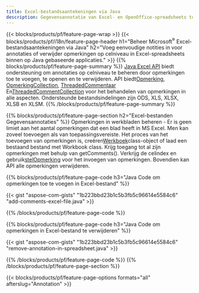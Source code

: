 ```yaml
---
title: Excel-bestandsaantekeningen via Java
description: Gegevensannotatie van Excel- en OpenOffice-spreadsheets toevoegen of verwijderen met bibliotheek Java.
---
```

{{< blocks/products/pf/feature-page-wrap >}}
{{< blocks/products/pf/i18n/feature-page-header h1="Beheer Microsoft<sup>&reg;</sup> Excel-bestandsaantekeningen via Java" h2="Voeg eenvoudige notities in voor annotaties of verwijder opmerkingen op celniveau in Excel-spreadsheets binnen op Java gebaseerde applicaties." >}}
{{% blocks/products/pf/feature-page-summary %}}
[Java Excel API](/cells/nl/java/) biedt ondersteuning om annotaties op celniveau te beheren door opmerkingen toe te voegen, te openen en te verwijderen. API biedt[Opmerking](https://reference.aspose.com/cells/java/com.aspose.cells/Comment), [OpmerkingCollection](https://reference.aspose.com/cells/java/com.aspose.cells/CommentCollection), [ThreadedCommentaar](https://reference.aspose.com/cells/java/com.aspose.cells/ThreadedComment) En[ThreadedCommentCollection](https://reference.aspose.com/cells/java/com.aspose.cells/ThreadedCommentCollection) voor het behandelen van opmerkingen in alle aspecten.
Ondersteunde bestandsindelingen zijn ODS, XLS, XLSX, XLSB en XLSM.
{{% /blocks/products/pf/feature-page-summary %}}

{{% blocks/products/pf/feature-page-section h2="Excel-bestanden Gegevensannotaties" %}}
 Opmerkingen in werkbladen beheren - Er is geen limiet aan het aantal opmerkingen dat een blad heeft in MS Excel. Men kan zoveel toevoegen als van toepassingsvereiste. Het proces van het toevoegen van opmerkingen is, creëren[Werkboek](https://reference.aspose.com/cells/java/com.aspose.cells/Workbook)class-object of laad een bestaand bestand met Workbook class. Krijg toegang tot al zijn opmerkingen met behulp van getComments(). Verkrijg de celindex en gebruik[stelOpmerking](https://reference.aspose.com/cells/java/com.aspose.cells/comment#Note) voor het invoegen van opmerkingen. Bovendien kan API alle opmerkingen verwijderen.

{{% blocks/products/pf/feature-page-code h3="Java Code om opmerkingen toe te voegen in Excel-bestand" %}}

{{< gist "aspose-com-gists" "1b223bbd23b1c5b3fb5c96614e5584c6" "add-comments-excel-file.java" >}}

{{% /blocks/products/pf/feature-page-code %}}

{{% blocks/products/pf/feature-page-code h3="Java Code om opmerkingen in Excel-bestand te verwijderen" %}}

{{< gist "aspose-com-gists" "1b223bbd23b1c5b3fb5c96614e5584c6" "remove-annotation-in-spreadsheet.java" >}}

{{% /blocks/products/pf/feature-page-code %}}
{{% /blocks/products/pf/feature-page-section %}}

{{< blocks/products/pf/feature-page-options formats="all" afterslug="Annotation" >}}
